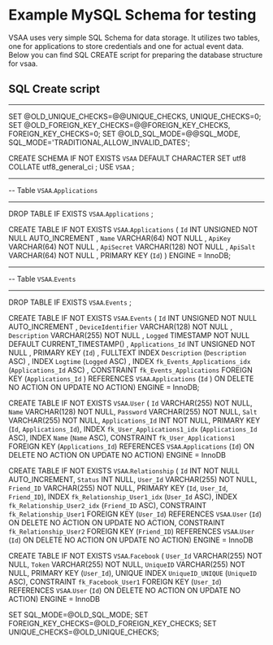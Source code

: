 Example MySQL Schema for testing
===

VSAA uses very simple SQL Schema for data storage. It utilizes two tables, one for applications to store credentials and one for actual event data. Below you can find SQL CREATE script for preparing the database structure for vsaa.

SQL Create script
---
---


SET @OLD_UNIQUE_CHECKS=@@UNIQUE_CHECKS, UNIQUE_CHECKS=0;
SET @OLD_FOREIGN_KEY_CHECKS=@@FOREIGN_KEY_CHECKS, FOREIGN_KEY_CHECKS=0;
SET @OLD_SQL_MODE=@@SQL_MODE, SQL_MODE='TRADITIONAL,ALLOW_INVALID_DATES';

CREATE SCHEMA IF NOT EXISTS `VSAA` DEFAULT CHARACTER SET utf8 COLLATE utf8_general_ci ;
USE `VSAA` ;

-- -----------------------------------------------------
-- Table `VSAA`.`Applications`
-- -----------------------------------------------------
DROP TABLE IF EXISTS `VSAA`.`Applications` ;

CREATE  TABLE IF NOT EXISTS `VSAA`.`Applications` (
  `Id` INT UNSIGNED NOT NULL AUTO_INCREMENT ,
  `Name` VARCHAR(64) NOT NULL ,
  `ApiKey` VARCHAR(64) NOT NULL ,
  `ApiSecret` VARCHAR(128) NOT NULL ,
  `ApiSalt` VARCHAR(64) NOT NULL ,
  PRIMARY KEY (`Id`) )
ENGINE = InnoDB;


-- -----------------------------------------------------
-- Table `VSAA`.`Events`
-- -----------------------------------------------------
DROP TABLE IF EXISTS `VSAA`.`Events` ;

CREATE  TABLE IF NOT EXISTS `VSAA`.`Events` (
  `Id` INT UNSIGNED NOT NULL AUTO_INCREMENT ,
  `DeviceIdentifier` VARCHAR(128) NOT NULL ,
  `Description` VARCHAR(255) NOT NULL ,
  `Logged` TIMESTAMP NOT NULL DEFAULT CURRENT_TIMESTAMP() ,
  `Applications_Id` INT UNSIGNED NOT NULL ,
  PRIMARY KEY (`Id`) ,
  FULLTEXT INDEX `Description` (`Description` ASC) ,
  INDEX `Logtime` (`Logged` ASC) ,
  INDEX `fk_Events_Applications_idx` (`Applications_Id` ASC) ,
  CONSTRAINT `fk_Events_Applications`
    FOREIGN KEY (`Applications_Id` )
    REFERENCES `VSAA`.`Applications` (`Id` )
    ON DELETE NO ACTION
    ON UPDATE NO ACTION)
ENGINE = InnoDB;

CREATE TABLE IF NOT EXISTS `VSAA`.`User` (
  `Id` VARCHAR(255) NOT NULL,
  `Name` VARCHAR(128) NOT NULL,
  `Password` VARCHAR(255) NOT NULL,
  `Salt` VARCHAR(255) NOT NULL,
  `Applications_Id` INT NOT NULL,
  PRIMARY KEY (`Id`, `Applications_Id`),
  INDEX `fk_User_Applications1_idx` (`Applications_Id` ASC),
  INDEX `Name` (`Name` ASC),
  CONSTRAINT `fk_User_Applications1`
    FOREIGN KEY (`Applications_Id`)
    REFERENCES `VSAA`.`Applications` (`Id`)
    ON DELETE NO ACTION
    ON UPDATE NO ACTION)
ENGINE = InnoDB

CREATE TABLE IF NOT EXISTS `VSAA`.`Relationship` (
  `Id` INT NOT NULL AUTO_INCREMENT,
  `Status` INT NULL,
  `User_Id` VARCHAR(255) NOT NULL,
  `Friend_ID` VARCHAR(255) NOT NULL,
  PRIMARY KEY (`Id`, `User_Id`, `Friend_ID`),
  INDEX `fk_Relationship_User1_idx` (`User_Id` ASC),
  INDEX `fk_Relationship_User2_idx` (`Friend_ID` ASC),
  CONSTRAINT `fk_Relationship_User1`
    FOREIGN KEY (`User_Id`)
    REFERENCES `VSAA`.`User` (`Id`)
    ON DELETE NO ACTION
    ON UPDATE NO ACTION,
  CONSTRAINT `fk_Relationship_User2`
    FOREIGN KEY (`Friend_ID`)
    REFERENCES `VSAA`.`User` (`Id`)
    ON DELETE NO ACTION
    ON UPDATE NO ACTION)
ENGINE = InnoDB

CREATE TABLE IF NOT EXISTS `VSAA`.`Facebook` (
  `User_Id` VARCHAR(255) NOT NULL,
  `Token` VARCHAR(255) NOT NULL,
  `UniqueID` VARCHAR(255) NOT NULL,
  PRIMARY KEY (`User_Id`),
  UNIQUE INDEX `UniqueID_UNIQUE` (`UniqueID` ASC),
  CONSTRAINT `fk_Facebook_User1`
    FOREIGN KEY (`User_Id`)
    REFERENCES `VSAA`.`User` (`Id`)
    ON DELETE NO ACTION
    ON UPDATE NO ACTION)
ENGINE = InnoDB

SET SQL_MODE=@OLD_SQL_MODE;
SET FOREIGN_KEY_CHECKS=@OLD_FOREIGN_KEY_CHECKS;
SET UNIQUE_CHECKS=@OLD_UNIQUE_CHECKS;
